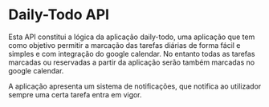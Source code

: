 # Daily-Todo API

Esta API constitui a lógica da aplicação daily-todo, uma aplicação que tem como objetivo permitir a marcação das tarefas diárias de forma fácil e simples e com integração do google calendar. No entanto todas as tarefas marcadas ou reservadas a partir da aplicação serão também marcadas no google calendar.

A aplicação apresenta um sistema de notificações, que notifica ao utilizador sempre uma certa tarefa entra em vigor.